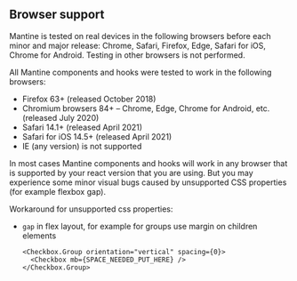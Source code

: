 ## Browser support

Mantine is tested on real devices in the following browsers before each minor and major release: Chrome, Safari, Firefox, Edge, Safari for iOS, Chrome for Android. Testing in other browsers is not performed.

All Mantine components and hooks were tested to work in the following browsers:

- Firefox 63+ (released October 2018)
- Chromium browsers 84+ – Chrome, Edge, Chrome for Android, etc. (released July 2020)
- Safari 14.1+ (released April 2021)
- Safari for iOS 14.5+ (released April 2021)
- IE (any version) is not supported

In most cases Mantine components and hooks will work in any browser that is supported by your react version that you are using.
But you may experience some minor visual bugs caused by unsupported CSS properties (for example flexbox gap).

Workaround for unsupported css properties:

- `gap` in flex layout, for example for groups use margin on children elements
  ```tsx
  <Checkbox.Group orientation="vertical" spacing={0}>
    <Checkbox mb={SPACE_NEEDED_PUT_HERE} />
  </Checkbox.Group>
  ```
